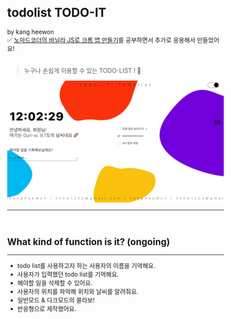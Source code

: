 # todolist TODO-IT
by kang heewon<br>
✅ [노마드코더의 바닐라 JS로 크롬 앱 만들기](https://nomadcoders.co/javascript-for-beginners)를 공부하면서 추가로 응용해서 만들었어요!<br><br>
> 누구나 손쉽게 이용할 수 있는 TODO-LIST ! 💨<br>
<img src="./img/todoit_img.jpg">

---
<br>

## What kind of function is it? (ongoing)
---
- todo list를 사용하고자 하는 사용자의 이름을 기억해요.<br>
- 사용자가 입력했던 todo list를 기억해요.<br>
- 해야할 일을 삭제할 수 있어요.<br>
- 사용자의 위치를 파악해 위치와 날씨를 알려줘요.<br>
- 일반모드 & 다크모드의 콜라보!<br>
- 반응형으로 제작했어요.<br>